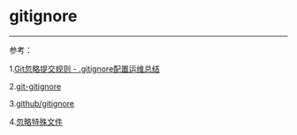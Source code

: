 # gitignore

---

参考：

1.[Git忽略提交规则 - .gitignore配置运维总结](https://www.cnblogs.com/kevingrace/p/5690241.html)

2.[git-gitignore](https://git-scm.com/docs/gitignore/en)

3.[github/gitignore](https://github.com/github/gitignore)

4.[忽略特殊文件](https://www.liaoxuefeng.com/wiki/896043488029600/900004590234208)
